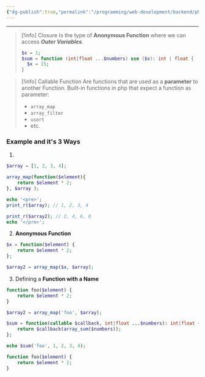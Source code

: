 ```yaml
---
{"dg-publish":true,"permalink":"/programming/web-development/backend/php/01-procedural/06-functions/07-closure-callable-function-and-data-type/","tags":["programming","php","webdevelopment","backend"]}
---
```



--- 
>[!info] Closure
>Is the type of __Anonymous Function__ where we can access ___Outer Variables___.
>```php
>$x = 1;
>$sum = function (int|float ...$numbers) use ($x): int | float {
>	$x = 15;
>}
>```


> [!info] Callable Function
> Are functions that are used as a __parameter__ to another Function.
> Built-in functions in php that expect a function as parameter:
> - `array_map`
> - `array_filter`
> - `usort`
> - etc.
### Example and it's 3 Ways

1. 
```php
$array = [1, 2, 3, 4];

array_map(function($element){
	return $element * 2;
}, $array );

echo '<pre>';
print_r($array); // 1, 2, 3, 4

print_r($array2); // 2, 4, 6, 8
echo '</pre>';
```

2. __Anonymous Function__
```php
$x = function($element) {
	return $element * 2;
};

$array2 = array_map($x, $array);
```

3. Defining a __Function with a Name__
```php
function foo($element) {
	return $element * 2;
}

$array2 = array_map('foo', $array);
```


```php
$sum = function(callable $callback, int|float ...$numbers): int|float {
	return $callback(array_sum($numbers));
};

echo $sum('foo', 1, 2, 3, 4);

function foo($element) {
	return $element * 2;
}
```

